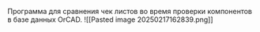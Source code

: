 Программа для сравнения чек листов во время проверки компонентов в базе данных OrCAD.
![[Pasted image 20250217162839.png]]
